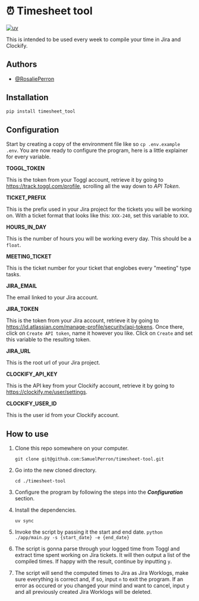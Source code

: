 # ⏰ Timesheet tool
[![uv](https://img.shields.io/endpoint?url=https://raw.githubusercontent.com/astral-sh/uv/main/assets/badge/v0.json)](https://github.com/astral-sh/uv)

This is intended to be used every week to compile your time in Jira and Clockify.


## Authors
- [@RosaliePerron](https://github.com/RosaliePerron/)


## Installation
```bash
pip install timesheet_tool
```


## Configuration
Start by creating a copy of the environment file like so `cp .env.example .env`.
You are now ready to configure the program, here is a little explainer for every variable. 

**TOGGL_TOKEN**

This is the token from your Toggl account, retrieve it by going to https://track.toggl.com/profile, scrolling all the way down to *API Token*.

**TICKET_PREFIX**

This is the prefix used in your Jira project for the tickets you will be working on. With a ticket format that looks like this: `XXX-240`, set this variable to `XXX`.

**HOURS_IN_DAY**

This is the number of hours you will be working every day. This should be a `float`.

**MEETING_TICKET**

This is the ticket number for your ticket that englobes every "meeting" type tasks.

**JIRA_EMAIL**

The email linked to your Jira account.

**JIRA_TOKEN**

This is the token from your Jira account, retrieve it by going to https://id.atlassian.com/manage-profile/security/api-tokens. Once there, click on `Create API token`, name it however you like. Click on `Create` and set this variable to the resulting token. 

**JIRA_URL**

This is the root url of your Jira project.

**CLOCKIFY_API_KEY**

This is the API key from your Clockify account, retrieve it by going to https://clockify.me/user/settings.

**CLOCKIFY_USER_ID**

This is the user id from your Clockify account.


## How to use
1. Clone this repo somewhere on your computer.

    `git clone git@github.com:SamuelPerron/timesheet-tool.git`
2. Go into the new cloned directory.

    `cd ./timesheet-tool`
3. Configure the program by following the steps into the ***Configuration*** section.
4. Install the dependencies.

    `uv sync`
5. Invoke the script by passing it the start and end date.
    `python ./app/main.py -s {start_date} -e {end_date}`
6. The script is gonna parse through your logged time from Toggl and extract time spent working on Jira tickets. It will then output a list of the compiled times. If happy with the result, continue by inputting `y`.
7. The script will send the computed times to Jira as Jira Worklogs, make sure everything is correct and, if so, input `n` to exit the program. If an error as occured or you changed your mind and want to cancel, input `y` and all previously created Jira Worklogs will be deleted.
